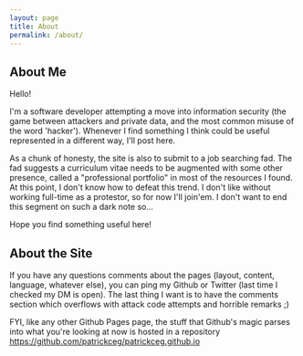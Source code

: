 ```yaml
---
layout: page
title: About
permalink: /about/
---
```


## About Me

Hello!

I'm a software developer attempting a move into information security (the game between attackers and private data, and the most common misuse of the word 'hacker'). Whenever I find something I think could be useful represented in a different way, I'll post here.

As a chunk of honesty, the site is also to submit to a job searching fad. The fad suggests a curriculum vitae needs to be augmented with some other presence, called a "professional portfolio" in most of the resources I found. At this point, I don't know how to defeat this trend. I don't like without working full-time as a protestor, so for now I'll join'em. I don't want to end this segment on such a dark note so...

Hope you find something useful here!

## About the Site

If you have any questions comments about the pages (layout, content, language, whatever else), you can ping my Github or Twitter (last time I checked my DM is open). The last thing I want is to have the comments section which overflows with attack code attempts and horrible remarks ;)

FYI, like any other Github Pages page, the stuff that Github's magic parses into what you're looking at now is hosted in a repository https://github.com/patrickceg/patrickceg.github.io
